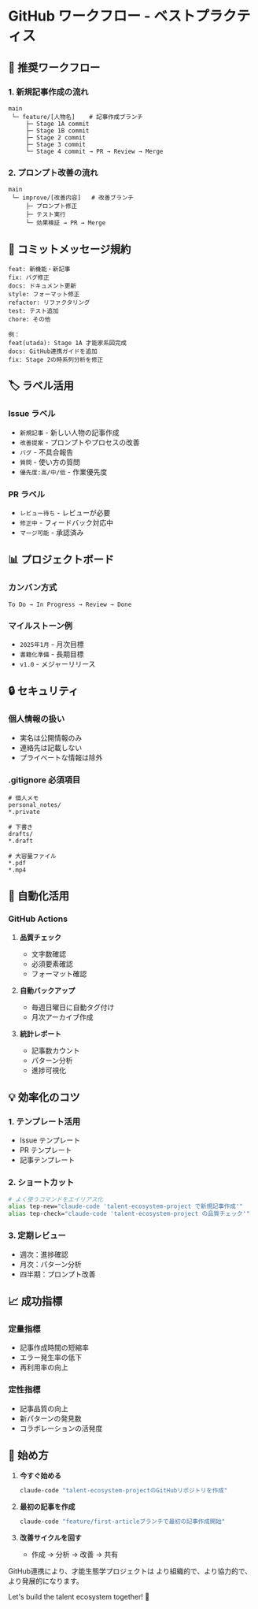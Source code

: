 # GitHub ワークフロー - ベストプラクティス

## 🎯 推奨ワークフロー

### 1. 新規記事作成の流れ
```
main
 └─ feature/[人物名]    # 記事作成ブランチ
     ├─ Stage 1A commit
     ├─ Stage 1B commit
     ├─ Stage 2 commit
     ├─ Stage 3 commit
     └─ Stage 4 commit → PR → Review → Merge
```

### 2. プロンプト改善の流れ
```
main
 └─ improve/[改善内容]   # 改善ブランチ
     ├─ プロンプト修正
     ├─ テスト実行
     └─ 効果検証 → PR → Merge
```

## 📝 コミットメッセージ規約

```
feat: 新機能・新記事
fix: バグ修正
docs: ドキュメント更新
style: フォーマット修正
refactor: リファクタリング
test: テスト追加
chore: その他

例：
feat(utada): Stage 1A 才能家系図完成
docs: GitHub連携ガイドを追加
fix: Stage 2の時系列分析を修正
```

## 🏷️ ラベル活用

### Issue ラベル
- `新規記事` - 新しい人物の記事作成
- `改善提案` - プロンプトやプロセスの改善
- `バグ` - 不具合報告
- `質問` - 使い方の質問
- `優先度:高/中/低` - 作業優先度

### PR ラベル
- `レビュー待ち` - レビューが必要
- `修正中` - フィードバック対応中
- `マージ可能` - 承認済み

## 📊 プロジェクトボード

### カンバン方式
```
To Do → In Progress → Review → Done
```

### マイルストーン例
- `2025年1月` - 月次目標
- `書籍化準備` - 長期目標
- `v1.0` - メジャーリリース

## 🔒 セキュリティ

### 個人情報の扱い
- 実名は公開情報のみ
- 連絡先は記載しない
- プライベートな情報は除外

### .gitignore 必須項目
```gitignore
# 個人メモ
personal_notes/
*.private

# 下書き
drafts/
*.draft

# 大容量ファイル
*.pdf
*.mp4
```

## 🚀 自動化活用

### GitHub Actions
1. **品質チェック**
   - 文字数確認
   - 必須要素確認
   - フォーマット確認

2. **自動バックアップ**
   - 毎週日曜日に自動タグ付け
   - 月次アーカイブ作成

3. **統計レポート**
   - 記事数カウント
   - パターン分析
   - 進捗可視化

## 💡 効率化のコツ

### 1. テンプレート活用
- Issue テンプレート
- PR テンプレート
- 記事テンプレート

### 2. ショートカット
```bash
# よく使うコマンドをエイリアス化
alias tep-new="claude-code 'talent-ecosystem-project で新規記事作成'"
alias tep-check="claude-code 'talent-ecosystem-project の品質チェック'"
```

### 3. 定期レビュー
- 週次：進捗確認
- 月次：パターン分析
- 四半期：プロンプト改善

## 📈 成功指標

### 定量指標
- 記事作成時間の短縮率
- エラー発生率の低下
- 再利用率の向上

### 定性指標
- 記事品質の向上
- 新パターンの発見数
- コラボレーションの活発度

## 🎉 始め方

1. **今すぐ始める**
   ```bash
   claude-code "talent-ecosystem-projectのGitHubリポジトリを作成"
   ```

2. **最初の記事を作成**
   ```bash
   claude-code "feature/first-articleブランチで最初の記事作成開始"
   ```

3. **改善サイクルを回す**
   - 作成 → 分析 → 改善 → 共有

GitHub連携により、才能生態学プロジェクトは
より組織的で、より協力的で、より発展的になります。

Let's build the talent ecosystem together! 🌟